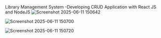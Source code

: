 Library Management System -Developing CRUD Application with React JS and NodeJS
![Screenshot 2025-06-11 150642](https://github.com/user-attachments/assets/3b7b1b04-f9e3-49f9-b1b6-ef89d0d0bb60)



![Screenshot 2025-06-11 150700](https://github.com/user-attachments/assets/05e30d7c-2d81-442e-9ff9-2c54838c4f1a)



![Screenshot 2025-06-11 150720](https://github.com/user-attachments/assets/3cd13881-8775-481f-9700-9dae40dc05f4)

